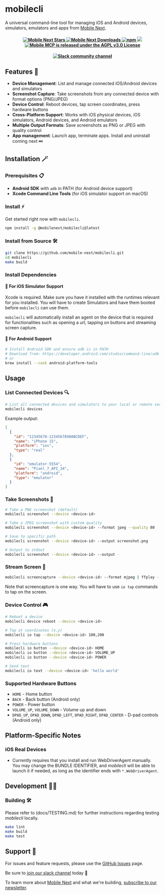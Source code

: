 # mobilecli 

A universal command-line tool for managing iOS and Android devices, simulators, emulators and apps from [Mobile Next](https://github.com/mobile-next/). 

<h4 align="center">
<a href="https://github.com/mobile-next/mobilecli">
    <img src="https://img.shields.io/github/stars/mobile-next/mobilecli" alt="Mobile Next Stars" />
  </a>  
 <a href="https://github.com/mobile-next/mobilecli">
    <img src="https://img.shields.io/github/contributors/mobile-next/mobilecli?color=green" alt="Mobile Next Downloads" />
  </a>
  <a href="https://www.npmjs.com/package/@mobilenext/mobilecli">
    <img src="https://img.shields.io/npm/dm/@mobilenext/mobilecli?logo=npm&style=flat&color=red" alt="npm">
  </a>
<a href="https://github.com/mobile-next/mobilecli/releases">
    <img src="https://img.shields.io/github/release/mobile-next/mobilecli">
  </a>
<a href="https://github.com/mobile-next/mobilecli/blob/main/LICENSE">
    <img src="https://img.shields.io/badge/license-AGPL v3.0-blue.svg" alt="Mobile MCP is released under the AGPL v3.0 License">
  </a> 
  
</p>

<h4 align="center">
<a href="http://mobilenexthq.com/join-slack">
    <img src="https://img.shields.io/badge/join-Slack-blueviolet?logo=slack&style=flat" alt="Slack community channel" />
</a>	
</p>


## Features 🚀

- **Device Management**: List and manage connected iOS/Android devices and simulators
- **Screenshot Capture**: Take screenshots from any connected device with format options (PNG/JPEG)
- **Device Control**: Reboot devices, tap screen coordinates, press hardware buttons
- **Cross-Platform Support**: Works with iOS physical devices, iOS simulators, Android devices, and Android emulators
- **Multiple Output Formats**: Save screenshots as PNG or JPEG with quality control
- **App management**: Launch app, terminate apps. Install and uninstall coming next ⏭️

## Installation 🪄

### Prerequisites 📋

- **Android SDK** with `adb` in PATH (for Android device support)
- **Xcode Command Line Tools** (for iOS simulator support on macOS)

### Install ⚡

Get started right now with `mobilecli`. 

```bash
npm install -g @mobilenext/mobilecli@latest
```

### Install from Source 🛠️

```bash
git clone https://github.com/mobile-next/mobilecli.git
cd mobilecli
make build
```

### Install Dependencies

#### 🍎 For iOS Simulator Support 

Xcode is required. Make sure you have it installed with the runtimes relevant for you installed. You will have to create Simulators and have them booted before `mobilecli` can use them.

`mobilecli` will automatically install an agent on the device that is required for functionalities such as opening a url, tapping on buttons and streaming screen capture.

#### 🤖 For Android Support
```bash
# Install Android SDK and ensure adb is in PATH
# Download from: https://developer.android.com/studio/command-line/adb
# or
brew install --cask android-platform-tools
```

## Usage

### List Connected Devices 🔍

```bash
# List all connected devices and simulators to your local or remote server
mobilecli devices
```

Example output:
```json
[
  {
    "id": "12345678-1234567890ABCDEF",
    "name": "iPhone 15",
    "platform": "ios",
    "type": "real"
  },
  {
    "id": "emulator-5554",
    "name": "Pixel_7_API_34",
    "platform": "android", 
    "type": "emulator"
  }
]
```

### Take Screenshots 📸

```bash
# Take a PNG screenshot (default)
mobilecli screenshot --device <device-id>

# Take a JPEG screenshot with custom quality
mobilecli screenshot --device <device-id> --format jpeg --quality 80

# Save to specific path
mobilecli screenshot --device <device-id> --output screenshot.png

# Output to stdout
mobilecli screenshot --device <device-id> --output -
```

### Stream Screen 🎥

```bash
mobilecli screencapture --device <device-id> --format mjpeg | ffplay -
```

Note that screencapture is one way. You will have to use `io tap` commands to tap on the screen.

### Device Control 🎮

```bash
# Reboot a device
mobilecli device reboot --device <device-id>

# Tap at coordinates (x,y)
mobilecli io tap --device <device-id> 100,200

# Press hardware buttons
mobilecli io button --device <device-id> HOME
mobilecli io button --device <device-id> VOLUME_UP
mobilecli io button --device <device-id> POWER

# Send text
mobilecli io text --device <device-id> 'hello world'
```

### Supported Hardware Buttons

- `HOME` - Home button
- `BACK` - Back button (Android only)
- `POWER` - Power button
- `VOLUME_UP`, `VOLUME_DOWN` - Volume up and down
- `DPAD_UP`, `DPAD_DOWN`, `DPAD_LEFT`, `DPAD_RIGHT`, `DPAD_CENTER` - D-pad controls (Android only)

## Platform-Specific Notes

### iOS Real Devices
- Currently requires that you install and run WebDriverAgent manually. You may change the BUNDLE IDENTIFIER, and *mobilecli* will be able to launch it if needed, as long as the identifier ends with `*.WebDriverAgent`.

## Development 👩‍💻

### Building 🛠️

Please refer to (docs/TESTING.md) for further instructions regarding testing *mobilecli* locally.

```bash
make lint
make build
make test
```

## Support 💬

For issues and feature requests, please use the [GitHub Issues](https://github.com/mobile-next/mobilecli/issues) page. 

Be sure to <a href="http://mobilenexthq.com/join-slack">join our slack channel</a> today 💜

To learn more about <a href="https://mobilenexthq.com/">Mobile Next</a> and what we're building, <a href="https://mobilenexthq.com/#newsletter">subscribe to our newsletter</a>.

